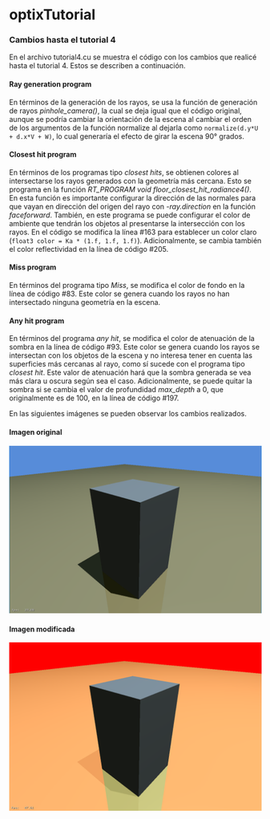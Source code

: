 # optixTutorial

### Cambios hasta el tutorial 4

En el archivo tutorial4.cu se muestra el código con los cambios que realicé hasta el tutorial 4. Estos se describen a continuación.

#### Ray generation program  

En términos de la generación de los rayos, se usa la función de generación de rayos *pinhole_camera()*, la cual se deja igual que el código original, aunque se podría cambiar la orientación de la escena al cambiar el orden de los argumentos de la función normalize al dejarla como `normalize(d.y*U + d.x*V + W)`, lo cual generaría el efecto de girar la escena 90° grados.


#### Closest hit program

En términos de los programas tipo *closest hits*, se obtienen colores al intersectarse los rayos generados con la geometría más cercana. Esto se programa en la función *RT_PROGRAM void floor_closest_hit_radiance4()*. En esta función es importante configurar la dirección de las normales para que vayan en dirección del origen del rayo con *-ray.direction* en la función *faceforward*. También, en este programa se puede configurar el color de ambiente que tendrán los objetos al presentarse la intersección con los rayos. En el código se modifica la línea #163 para establecer un color claro (`float3 color = Ka * (1.f, 1.f, 1.f)`). Adicionalmente, se cambia también el color reflectividad en la línea de código #205. 

#### Miss program

En términos del programa tipo *Miss*, se modifica el color de fondo en la línea de código #83. Este color se genera cuando los rayos no han intersectado ninguna geometría en la escena.

#### Any hit program

En términos del programa *any hit*, se modifica el color de atenuación de la sombra en la línea de código #93. Este color se genera cuando los rayos se intersectan con los objetos de la escena y no interesa tener en cuenta las superficies más cercanas al rayo, como sí sucede con el programa tipo *closest hit*. Este valor de atenuación hará que la sombra generada se vea más clara u oscura según sea el caso. Adicionalmente, se puede quitar la sombra si se cambia el valor de profundidad *max_depth* a 0, que originalmente es de 100, en la línea de código #197. 

En las siguientes imágenes se pueden observar los cambios realizados.

#### Imagen original
![imagen original](https://github.com/wilmerodriguez/optixTutorial/blob/master/original.PNG)

#### Imagen modificada
![imagen modificada](https://github.com/wilmerodriguez/optixTutorial/blob/master/modificada.PNG)
